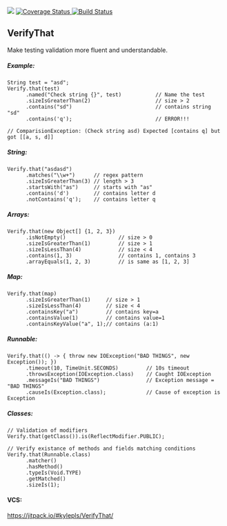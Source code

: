 [![](https://jitpack.io/v/kylepls/VerifyThat.svg)](https://jitpack.io/#kylepls/VerifyThat) 
[![Coverage Status](https://coveralls.io/repos/github/kylepls/VerifyThat/badge.svg?branch=master)
](https://coveralls.io/github/kylepls/VerifyThat?branch=master) [![Build Status](https://api.travis-ci.org/kylepls/VerifyThat.svg?branch=master)](https://travis-ci.org/kylepls/VerifyThat)

## VerifyThat
Make testing validation more fluent and understandable.

##### Example:
    
    String test = "asd";
    Verify.that(test)
          .named("Check string {}", test)           // Name the test
          .sizeIsGreaterThan(2)                     // size > 2
          .contains("sd")                           // contains string "sd"
          .contains('q');                           // ERROR!!!
          
    // ComparisionException: (Check string asd) Expected [contains q] but got [[a, s, d]]

##### String:
    
    Verify.that("asdasd")
          .matches("\\w+")      // regex pattern
          .sizeIsGreaterThan(3) // length > 3
          .startsWith("as")     // starts with "as"
          .contains('d')        // contains letter d
          .notContains('q');    // contains letter q

##### Arrays:
    
    Verify.that(new Object[] {1, 2, 3})
          .isNotEmpty()                 // size > 0
          .sizeIsGreaterThan(1)         // size > 1
          .sizeIsLessThan(4)            // size < 4
          .contains(1, 3)               // contains 1, contains 3
          .arrayEquals(1, 2, 3)         // is same as [1, 2, 3]

##### Map:
    
    Verify.that(map)
          .sizeIsGreaterThan(1)     // size > 1
          .sizeIsLessThan(4)        // size < 4       
          .containsKey("a")         // contains key=a
          .containsValue(1)         // contains value=1
          .containsKeyValue("a", 1);// contains (a:1)

##### Runnable:
    
    Verify.that(() -> { throw new IOException("BAD THINGS", new Exception()); })
          .timeout(10, TimeUnit.SECONDS)         // 10s timeout
          .throwsException(IOException.class)    // Caught IOException
          .messageIs("BAD THINGS")               // Exception message = "BAD THINGS"
          .causeIs(Exception.class);             // Cause of exception is Exception

##### Classes:
    
    // Validation of modifiers
    Verify.that(getClass()).is(ReflectModifier.PUBLIC);
    
    // Verify existance of methods and fields matching conditions
    Verify.that(Runnable.class)
          .matcher()
          .hasMethod()
          .typeIs(Void.TYPE)
          .getMatched()
          .sizeIs(1);

#### VCS:

https://jitpack.io/#kylepls/VerifyThat/
